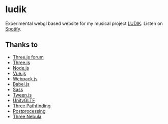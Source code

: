 # ludik

Experimental webgl based website for my musical project [LUDIK](https://ludik.herokuapp.com).
Listen on [Spotify](https://open.spotify.com/artist/0lMpvELTTsVuCMeAQWuzpN?si=6dWnTikrTvS5DcjY-2MKgg). 

## Thanks to

* [Three.js forum](https://discourse.threejs.org/)
* [Three.js](https://threejs.org/)
* [Node.js](https://nodejs.org/en/)
* [Vue.js](https://vuejs.org/)
* [Webpack.js](https://webpack.js.org/)
* [Babel.js](https://babeljs.io/)
* [Sass](https://sass-lang.com/)
* [Tween.js](https://github.com/tweenjs/tween.js/)
* [UnityGLTF](https://github.com/KhronosGroup/UnityGLTF)
* [Three Pathfinding](https://github.com/donmccurdy/three-pathfinding)
* [Postprocessing](https://github.com/vanruesc/postprocessing)
* [Three Nebula](https://github.com/creativelifeform/three-nebula)

